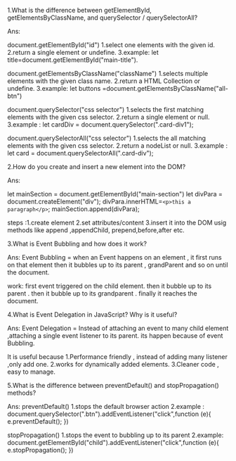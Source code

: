 1.What is the difference between getElementById, getElementsByClassName, and querySelector / querySelectorAll?

Ans:

 document.getElementById("id")
      1.select one elements with the given id.
      2.return a single element or undefine.
      3.example: let title=document.getElementById("main-title").

 document.getElementsByClassName("className")
      1.selects multiple elements with the given class name.
      2.return a HTML Collection or undefine.
      3.example: let buttons =document.getElementsByClassName("all-btn")

document.querySelector("css selector")
      1.selects the first matching elements with the given css selector.
      2.return a single element or null.
      3.example : let cardDiv = document.querySelector(".card-div1");
      
document.querySelectorAll("css selector")
      1.selects the all matching elements with the given css selector.
      2.return a nodeList or null.
      3.example : let card = document.querySelectorAll(".card-div");

2.How do you create and insert a new element into the DOM?

Ans:

 let mainSection = document.getElementById("main-section")
     let divPara = document.createElement("div");
      divPara.innerHTML=` <p>this a paragraph</p> `;
     mainSection.append(divPara);

 steps :1.create element 
            2.set attributes/content
            3.insert it into the DOM usig methods like append ,appendChild, prepend,before,after etc.

3.What is Event Bubbling and how does it work?

Ans: Event Bubbling = when an Event happens on an element , it first runs on that element then it bubbles up to its parent , grandParent and so on 
                      until the document.

 work: first event triggered on the child element.
           then it bubble up to its parent .
           then it bubble up to its grandparent .
           finally it reaches the document.

4.What is Event Delegation in JavaScript? Why is it useful?

Ans: Event Delegation = Instead of attaching an event to many child element ,attaching a single event listener to its parent.
                       its happen because of event Bubbling.

It is useful because 1.Performance friendly , instead of adding many listener ,only add one.
                         2.works for dynamically added elements.
                         3.Cleaner code , easy to manage.

5.What is the difference between preventDefault() and stopPropagation() methods?

Ans: preventDefault() 
      1.stops the default browser action
      2.example :   document.querySelector(".btn").addEventListener("click",function (e){
                          e.preventDefault();
                    })

 stopPropagation()
     1.stops the event to bubbling up to its parent
     2.example: document.getElementById("child").addEventListener("click",function (e){
                          e.stopPropagation();
                    })